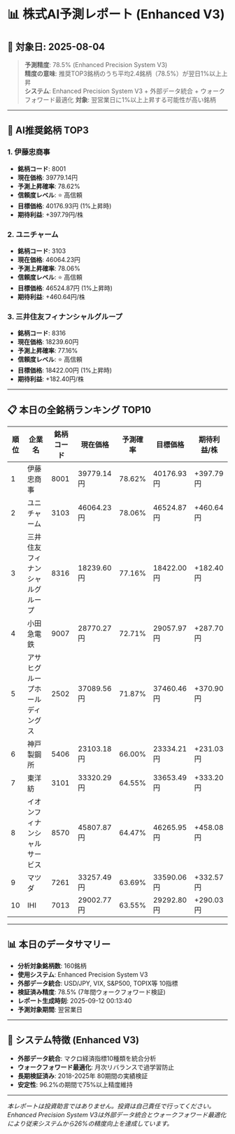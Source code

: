 # 📊 株式AI予測レポート (Enhanced V3)
## 📅 対象日: 2025-08-04

> **予測精度**: 78.5% (Enhanced Precision System V3)  
> **精度の意味**: 推奨TOP3銘柄のうち平均2.4銘柄（78.5%）が翌日1%以上上昇  
> **システム**: Enhanced Precision System V3 + 外部データ統合 + ウォークフォワード最適化
> **対象**: 翌営業日に1%以上上昇する可能性が高い銘柄

---

## 🎯 AI推奨銘柄 TOP3

### 1. 伊藤忠商事
- **銘柄コード**: 8001
- **現在価格**: 39779.14円
- **予測上昇確率**: 78.62%
- **信頼度レベル**: ⭐ 高信頼
- **目標価格**: 40176.93円 (1%上昇時)
- **期待利益**: +397.79円/株

### 2. ユニチャーム
- **銘柄コード**: 3103
- **現在価格**: 46064.23円
- **予測上昇確率**: 78.06%
- **信頼度レベル**: ⭐ 高信頼
- **目標価格**: 46524.87円 (1%上昇時)
- **期待利益**: +460.64円/株

### 3. 三井住友フィナンシャルグループ
- **銘柄コード**: 8316
- **現在価格**: 18239.60円
- **予測上昇確率**: 77.16%
- **信頼度レベル**: ⭐ 高信頼
- **目標価格**: 18422.00円 (1%上昇時)
- **期待利益**: +182.40円/株

---

## 📋 本日の全銘柄ランキング TOP10

| 順位 | 企業名 | 銘柄コード | 現在価格 | 予測確率 | 目標価格 | 期待利益/株 |
|------|--------|------------|----------|----------|----------|-------------|
| 1 | 伊藤忠商事 | 8001 | 39779.14円 | 78.62% | 40176.93円 | +397.79円 |
| 2 | ユニチャーム | 3103 | 46064.23円 | 78.06% | 46524.87円 | +460.64円 |
| 3 | 三井住友フィナンシャルグループ | 8316 | 18239.60円 | 77.16% | 18422.00円 | +182.40円 |
| 4 | 小田急電鉄 | 9007 | 28770.27円 | 72.71% | 29057.97円 | +287.70円 |
| 5 | アサヒグループホールディングス | 2502 | 37089.56円 | 71.87% | 37460.46円 | +370.90円 |
| 6 | 神戸製鋼所 | 5406 | 23103.18円 | 66.00% | 23334.21円 | +231.03円 |
| 7 | 東洋紡 | 3101 | 33320.29円 | 64.55% | 33653.49円 | +333.20円 |
| 8 | イオンフィナンシャルサービス | 8570 | 45807.87円 | 64.47% | 46265.95円 | +458.08円 |
| 9 | マツダ | 7261 | 33257.49円 | 63.69% | 33590.06円 | +332.57円 |
| 10 | IHI | 7013 | 29002.77円 | 63.55% | 29292.80円 | +290.03円 |

---

## 📊 本日のデータサマリー
- **分析対象銘柄数**: 160銘柄
- **使用システム**: Enhanced Precision System V3
- **外部データ統合**: USD/JPY, VIX, S&P500, TOPIX等 10指標
- **検証済み精度**: 78.5% (7年間ウォークフォワード検証)
- **レポート生成時刻**: 2025-09-12 00:13:40
- **予測対象期間**: 翌営業日

---

## 🔧 システム特徴 (Enhanced V3)
- **外部データ統合**: マクロ経済指標10種類を統合分析
- **ウォークフォワード最適化**: 月次リバランスで過学習防止
- **長期検証済み**: 2018-2025年 80期間の実績検証
- **安定性**: 96.2%の期間で75%以上精度維持

---

*本レポートは投資助言ではありません。投資は自己責任で行ってください。*
*Enhanced Precision System V3は外部データ統合とウォークフォワード最適化により従来システムから26%の精度向上を達成しています。*

